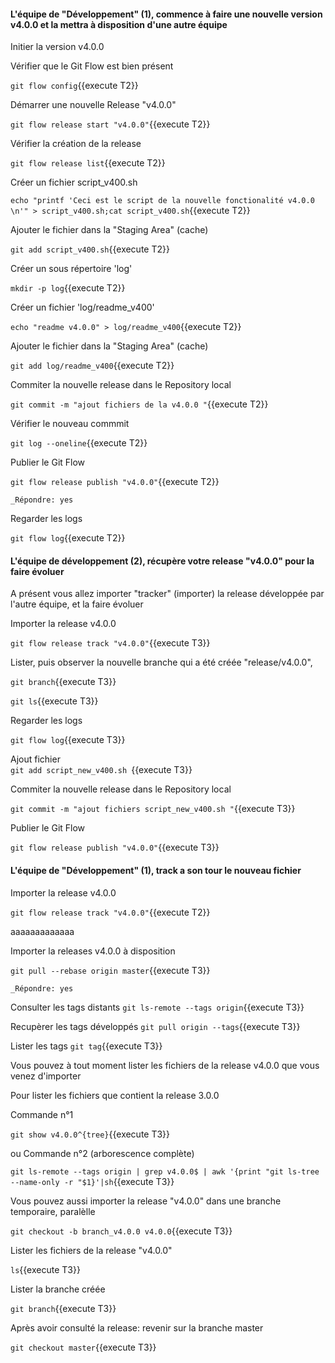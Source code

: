 #### L'équipe de "Développement" (1), commence à faire une nouvelle version v4.0.0 et la mettra à disposition d'une autre équipe 
 
Initier la version v4.0.0


Vérifier que le Git Flow est bien présent

 `git flow config`{{execute T2}}

 Démarrer une nouvelle Release  "v4.0.0"
 
 `git flow release start "v4.0.0"`{{execute T2}}
 
 Vérifier la création de la release
 
 `git flow release list`{{execute T2}}

 Créer un fichier script_v400.sh
 
 `echo "printf 'Ceci est le script de la nouvelle fonctionalité v4.0.0  \n'" > script_v400.sh;cat script_v400.sh`{{execute T2}}
 
 Ajouter le fichier dans la "Staging Area" (cache)
 
 `git add script_v400.sh`{{execute T2}}
 
 Créer un sous répertoire 'log'
 
 `mkdir -p log`{{execute T2}}
 
 Créer un fichier 'log/readme_v400'
 
 `echo "readme v4.0.0" > log/readme_v400`{{execute T2}}
 
  Ajouter le fichier dans la "Staging Area" (cache)
  
 `git add log/readme_v400`{{execute T2}}
 
 Commiter la nouvelle release dans le Repository local 
 
  `git commit -m "ajout fichiers de la v4.0.0 "`{{execute T2}}
   
 Vérifier le nouveau commmit
 
 `git log --oneline`{{execute T2}}
 
 Publier le Git Flow 
 
 `git flow release publish "v4.0.0"`{{execute T2}}
 
 ```
 _Répondre: yes
  ```
 
 Regarder les logs 
 
 `git flow log`{{execute T2}}
 
 
 
#### L'équipe de développement (2), récupère votre release "v4.0.0" pour la faire évoluer

A présent vous allez importer "tracker" (importer) la release  développée par l'autre équipe, et la faire évoluer

Importer la release v4.0.0

  `git flow release track "v4.0.0"`{{execute T3}}


Lister, puis observer la nouvelle branche  qui a été créée "release/v4.0.0",

  `git branch`{{execute T3}}

   `git ls`{{execute T3}}
   
 Regarder les logs 
 
  `git flow log`{{execute T3}}

 Ajout fichier  
 `git add script_new_v400.sh `{{execute T3}}
 
 Commiter la nouvelle release dans le Repository local 
 
  `git commit -m "ajout fichiers script_new_v400.sh "`{{execute T3}}


 Publier le Git Flow 
 
 `git flow release publish "v4.0.0"`{{execute T3}}


#### L'équipe de "Développement" (1), track a son tour le nouveau fichier 

Importer la release v4.0.0

  `git flow release track "v4.0.0"`{{execute T2}}


aaaaaaaaaaaaa

Importer la releases  v4.0.0 à disposition

  `git pull --rebase origin master`{{execute T3}}
 ```
 _Répondre: yes
  ```

Consulter les tags distants 
  `git ls-remote --tags origin`{{execute T3}}



Recupèrer les tags développés
  `git pull origin --tags`{{execute T3}}


Lister les tags
  `git tag`{{execute T3}}



Vous pouvez à tout moment lister les fichiers de la release v4.0.0 que vous venez d'importer

Pour lister les fichiers que contient la release 3.0.0

   Commande n°1
   
  `git show v4.0.0^{tree}`{{execute T3}}
  
  ou 
  Commande n°2  (arborescence complète)
  
  `git ls-remote --tags origin | grep v4.0.0$ | awk '{print "git ls-tree --name-only -r "$1}'|sh`{{execute T3}}

Vous pouvez aussi importer la release "v4.0.0"  dans une branche temporaire, paralèlle

  `git checkout -b branch_v4.0.0 v4.0.0`{{execute T3}}

Lister les fichiers de la release "v4.0.0"  

  `ls`{{execute T3}}

Lister la branche créée

  `git branch`{{execute T3}}

Après avoir consulté la release: revenir sur la branche master

  `git checkout master`{{execute T3}}
